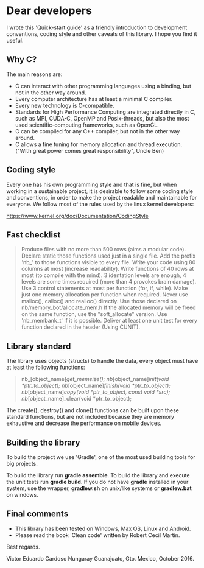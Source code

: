 # Dear developers

I wrote this 'Quick-start guide' as a friendly introduction to development conventions, coding style and other caveats of this library. I hope you find it useful.

## Why C?

The main reasons are:
- C can interact with other programming languages using a binding, but not in the other way around.
- Every computer architecture has at least a minimal C compiler.
- Every new technology is C-compatible.
- Standards for High Performance Computing are integrated directly in C, such as MPI, CUDA-C, OpenMP and Posix-threads, but also the most used scientific-computing frameworks, such as OpenGL.
- C can be compiled for any C++ compiler, but not in the other way around.
- C allows a fine tuning for memory allocation and thread execution.
  ("With great power comes great responsibility", Uncle Ben)

## Coding style

Every one has his own programming style and that is fine, but when working in a sustainable project, it is desirable to follow some coding style and conventions, in order to make the project readable and maintainable for everyone. We follow most of the rules used by the linux kernel developers:

https://www.kernel.org/doc/Documentation/CodingStyle

## Fast checklist

> Produce files with no more than 500 rows (aims a modular code).
> Declare static those functions used just in a single file.
> Add the prefix 'nb_' to those functions visible to every file.
> Write your code using 80 columns at most (increase readability).
> Write functions of 40 rows at most (to compile with the mind).
> 3 identation levels are enough, 4 levels are some times required
  (more than 4 provokes brain damage).
> Use 3 control statements at most per function (for, if, while).
> Make just one memory allocation per function when required.
> Never use malloc(), calloc() and realloc() directly.
  Use those declared on nb/memory_bot/allocate_mem.h
> If the allocated memory will be freed on the same function,
  use the "soft_allocate" version.
> Use 'nb_membank_t' if it is possible.
> Deliver at least one unit test for every function declared in the header 
  (Using CUNIT).

## Library standard
The library uses objects (structs) to handle the data, every object must have at least the following functions:

> nb_[object_name]_get_memsize();
> nb_[object_name]_init(void *ptr_to_object);
> nb_[object_name]_finish(void *ptr_to_object);
> nb_[object_name]_copy(void *ptr_to_object, const void *src);
> nb_[object_name]_clear(void *ptr_to_object);

The create(), destroy() and clone() functions can be built upon these standard functions, but are not included because they are memory exhaustive and decrease the performance on mobile devices.

## Building the library

To build the project we use 'Gradle', one of the most used building tools for big projects.

To build the library run **gradle assemble**.
To build the library and execute the unit tests run **gradle build**.
If you do not have **gradle** installed in your system, use the wrapper, **gradlew.sh** on unix/like systems or **gradlew.bat** on windows.

## Final comments
- This library has been tested on Windows, Max OS, Linux and Android.
- Please read the book 'Clean code' written by Robert Cecil Martin.

Best regards.

Victor Eduardo Cardoso Nungaray
Guanajuato, Gto. Mexico, October 2016.